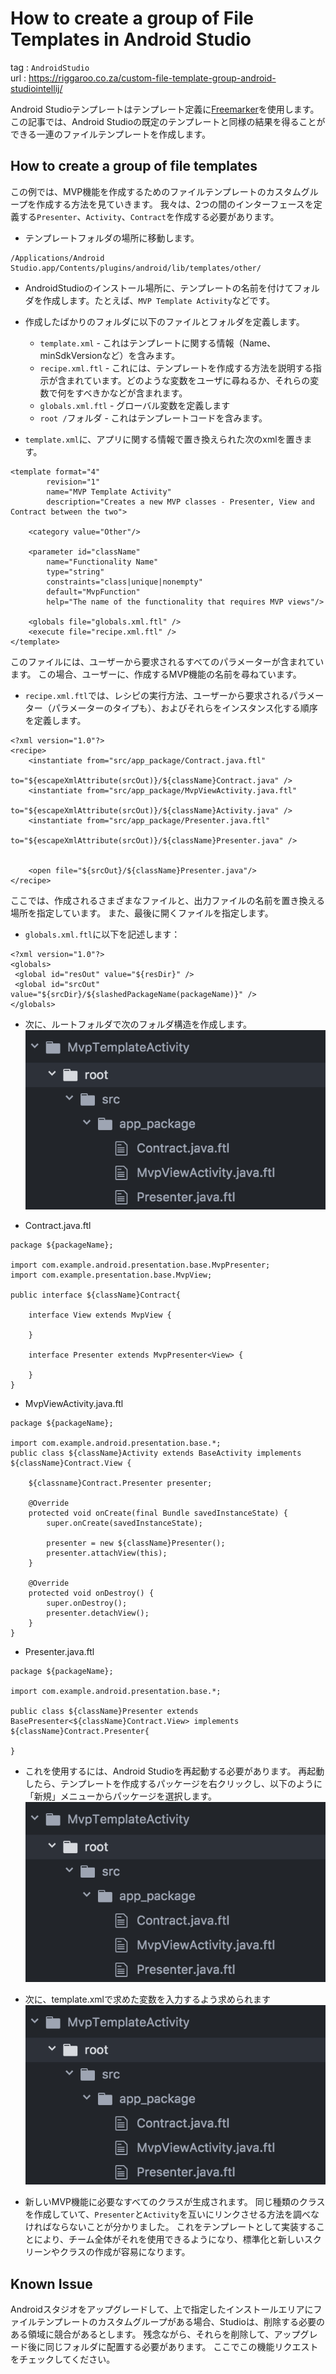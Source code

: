 # How to create a group of File Templates in Android Studio
tag : `AndroidStudio`  
url : https://riggaroo.co.za/custom-file-template-group-android-studiointellij/

Android Studioテンプレートはテンプレート定義に[Freemarker](http://freemarker.org/)を使用します。 この記事では、Android Studioの既定のテンプレートと同様の結果を得ることができる一連のファイルテンプレートを作成します。

## How to create a group of file templates
この例では、MVP機能を作成するためのファイルテンプレートのカスタムグループを作成する方法を見ていきます。 我々は、2つの間のインターフェースを定義する`Presenter`、`Activity`、`Contract`を作成する必要があります。


- テンプレートフォルダの場所に移動します。

```
/Applications/Android Studio.app/Contents/plugins/android/lib/templates/other/
```
- AndroidStudioのインストール場所に、テンプレートの名前を付けてフォルダを作成します。たとえば、`MVP Template Activity`などです。

- 作成したばかりのフォルダに以下のファイルとフォルダを定義します。
  - `template.xml` - これはテンプレートに関する情報（Name、minSdkVersionなど）を含みます。
  - `recipe.xml.ftl` - これには、テンプレートを作成する方法を説明する指示が含まれています。どのような変数をユーザに尋ねるか、それらの変数で何をすべきかなどが含まれます。
  - `globals.xml.ftl` - グローバル変数を定義します
  - `root /`フォルダ - これはテンプレートコードを含みます。

- `template.xml`に、アプリに関する情報で置き換えられた次のxmlを置きます。

```
<template format="4"
        revision="1"
        name="MVP Template Activity"
        description="Creates a new MVP classes - Presenter, View and Contract between the two">

    <category value="Other"/>

    <parameter id="className"
        name="Functionality Name"
        type="string"
        constraints="class|unique|nonempty"
        default="MvpFunction"
        help="The name of the functionality that requires MVP views"/>

    <globals file="globals.xml.ftl" />
    <execute file="recipe.xml.ftl" />
</template>
```
このファイルには、ユーザーから要求されるすべてのパラメーターが含まれています。 この場合、ユーザーに、作成するMVP機能の名前を尋ねています。

- `recipe.xml.ftl`では、レシピの実行方法、ユーザーから要求されるパラメーター（パラメーターのタイプも）、およびそれらをインスタンス化する順序を定義します。

```
<?xml version="1.0"?>
<recipe>
    <instantiate from="src/app_package/Contract.java.ftl"
                   to="${escapeXmlAttribute(srcOut)}/${className}Contract.java" />
    <instantiate from="src/app_package/MvpViewActivity.java.ftl"
                   to="${escapeXmlAttribute(srcOut)}/${className}Activity.java" />
    <instantiate from="src/app_package/Presenter.java.ftl"
                   to="${escapeXmlAttribute(srcOut)}/${className}Presenter.java" />


    <open file="${srcOut}/${className}Presenter.java"/>
</recipe>
```
ここでは、作成されるさまざまなファイルと、出力ファイルの名前を置き換える場所を指定しています。 また、最後に開くファイルを指定します。


- `globals.xml.ftl`に以下を記述します：

```
<?xml version="1.0"?>
<globals>
 <global id="resOut" value="${resDir}" />
 <global id="srcOut" value="${srcDir}/${slashedPackageName(packageName)}" />
</globals>
```

- 次に、ルートフォルダで次のフォルダ構造を作成します。
![](./assets/grouplivetemplate_1.png)

- Contract.java.ftl

```
package ${packageName};

import com.example.android.presentation.base.MvpPresenter;
import com.example.presentation.base.MvpView;

public interface ${className}Contract{

    interface View extends MvpView {

    }

    interface Presenter extends MvpPresenter<View> {

    }
}
```
- MvpViewActivity.java.ftl

```
package ${packageName};

import com.example.android.presentation.base.*;
public class ${className}Activity extends BaseActivity implements ${className}Contract.View {

    ${classname}Contract.Presenter presenter;

    @Override
    protected void onCreate(final Bundle savedInstanceState) {
        super.onCreate(savedInstanceState);

        presenter = new ${className}Presenter();
        presenter.attachView(this);
    }

    @Override
    protected void onDestroy() {
        super.onDestroy();
        presenter.detachView();
    }
}
```
- Presenter.java.ftl

```
package ${packageName};

import com.example.android.presentation.base.*;

public class ${className}Presenter extends BasePresenter<${className}Contract.View> implements ${className}Contract.Presenter{

}
```

- これを使用するには、Android Studioを再起動する必要があります。 再起動したら、テンプレートを作成するパッケージを右クリックし、以下のように「新規」メニューからパッケージを選択します。
![](./assets/grouplivetemplate_1.png)

- 次に、template.xmlで求めた変数を入力するよう求められます
![](./assets/grouplivetemplate_1.png)

- 新しいMVP機能に必要なすべてのクラスが生成されます。 同じ種類のクラスを作成していて、`Presenter`と`Activity`を互いにリンクさせる方法を調べなければならないことが分かりました。 これをテンプレートとして実装することにより、チーム全体がそれを使用できるようになり、標準化と新しいスクリーンやクラスの作成が容易になります。

## Known Issue
Androidスタジオをアップグレードして、上で指定したインストールエリアにファイルテンプレートのカスタムグループがある場合、Studioは、削除する必要のある領域に競合があるとします。 残念ながら、それらを削除して、アップグレード後に同じフォルダに配置する必要があります。 ここでこの機能リクエストをチェックしてください。
